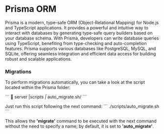 # Prisma ORM

Prisma is a modern, type-safe ORM (Object-Relational Mapping) for Node.js and TypeScript applications. It provides a powerful and intuitive way to interact with databases by generating type-safe query builders based on your database schema. With Prisma, developers can write database queries using TypeScript, benefiting from type-checking and auto-completion features. Prisma supports various databases like PostgreSQL, MySQL, and SQLite, offering seamless integration and efficient data access for building robust and scalable applications.

### Migrations

To perform migrations automatically, you can take a look at the script located within the Prisma folder:

´´´
📁 server
|_scripts
  |_ auto_migrate.sh/
´´´

Just run this script following the next command:
´´´
./scripts/auto_migrate.sh
´´´

This allows the **'migrate'** command to be executed with the next command without the need to specify a name; by default, it is set to **'auto_migrate'**.
